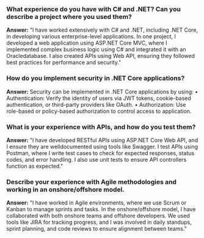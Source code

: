 ### What experience do you have with C# and .NET? Can you describe a project where you used them?
**Answer:**
"I have worked extensively with C# and .NET, including .NET Core, in developing various enterprise-level applications. In one project, I developed a web application using ASP.NET Core MVC, where I implemented complex business logic using C# and integrated it with an Oracledatabase. I also created APIs using Web API, ensuring they followed best practices for performance and security."
### How do you implement security in .NET Core applications?
**Answer:**
Security can be implemented in .NET Core applications by using: • Authentication: Verify the identity of users via JWT tokens, cookie-based authentication, or third-party providers like OAuth. • Authorization: Use role-based or policy-based authorization to control access to application.
### What is your experience with APIs, and how do you test them?
**Answer:**
"I have developed RESTful APIs using ASP.NET Core Web API, and I ensure they are welldocumented using tools like Swagger. I test APIs using Postman, where I write test cases to check for expected responses, status codes, and error handling. I also use unit tests to ensure API controllers function as expected."
### Describe your experience with Agile methodologies and working in an onshore/offshore model.
**Answer:**
"I have worked in Agile environments, where we use Scrum or Kanban to manage sprints and tasks. In the onshore/offshore model, I have collaborated with both onshore teams and offshore developers. We used tools like JIRA for tracking progress, and I was involved in daily standups, sprint planning, and code reviews to ensure alignment between teams."
